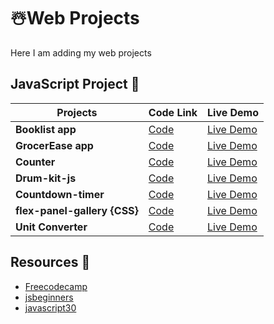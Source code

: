 
#  ☃️Web Projects

Here I am adding my web projects

## JavaScript Project 👻

| Projects  | Code Link | Live Demo |
| ------------- | ------------- | ------------- |
| **Booklist app** | [Code](https://github.com/sohil-sisodiya/booklist-app)  |[Live Demo](https://sohil-sisodiya.github.io/booklist-app/)  |
| **GrocerEase app** | [Code](https://github.com/sohil-sisodiya/grocerease)  |[Live Demo](https://sohil-sisodiya.github.io/grocerease/)  |
| **Counter** | [Code](https://github.com/sohil-sisodiya/counter-web)  |[Live Demo](https://sohil-sisodiya.github.io/counter-web/) |
| **Drum-kit-js** | [Code](https://github.com/sohil-sisodiya/Drum-kit-js)  |[Live Demo](https://sohil-sisodiya.github.io/Drum-kit-js/) |
| **Countdown-timer** | [Code](https://github.com/sohil-sisodiya/countdown-timer)  |[Live Demo](https://sohil-sisodiya.github.io/countdown-timer/) |
| **flex-panel-gallery {CSS}** | [Code](https://github.com/sohil-sisodiya/flex-panel-gallery)  |[Live Demo](https://sohil-sisodiya.github.io/flex-panel-gallery/) |
| **Unit Converter** | [Code](https://github.com/sohil-sisodiya/CodeClause_project_unitconverter)  |[Live Demo](https://sohil-sisodiya.github.io/CodeClause_project_unitconverter/) |

## Resources 📖

 - [Freecodecamp](https://www.freecodecamp.org/learn/)
 - [jsbeginners](https://jsbeginners.com/)
 - [javascript30](https://javascript30.com/)

